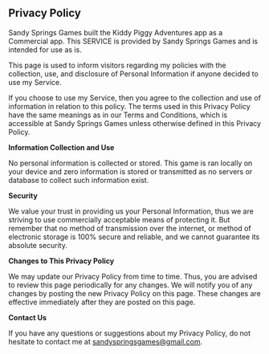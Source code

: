 ## Privacy Policy

Sandy Springs Games built the Kiddy Piggy Adventures app as a Commercial app. This SERVICE is provided by Sandy Springs Games and is intended for use as is.

This page is used to inform visitors regarding my policies with the collection, use, and disclosure of Personal Information if anyone decided to use my Service.

If you choose to use my Service, then you agree to the collection and use of information in relation to this policy. 
The terms used in this Privacy Policy have the same meanings as in our Terms and Conditions, which is accessible at Sandy Springs Games unless otherwise defined in this Privacy Policy.

**Information Collection and Use**

No personal information is collected or stored. This game is ran locally on your device and zero information is stored or transmitted as no servers or database to collect such information exist.


**Security**

We value your trust in providing us your Personal Information, thus we are striving to use commercially acceptable means of protecting it. But remember that no method of transmission over the internet, or method of electronic storage is 100% secure and reliable, and we cannot guarantee its absolute security.


**Changes to This Privacy Policy**

We may update our Privacy Policy from time to time. Thus, you are advised to review this page periodically for any changes. We will notify you of any changes by posting the new Privacy Policy on this page. These changes are effective immediately after they are posted on this page.

**Contact Us**

If you have any questions or suggestions about my Privacy Policy, do not hesitate to contact me at sandyspringsgames@gmail.com.
